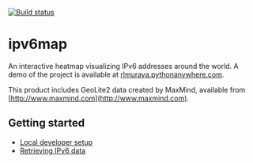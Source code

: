 [![Build status][master-build-image]][travis]

# ipv6map

An interactive heatmap visualizing IPv6 addresses around the world. A demo of
the project is available at [rlmuraya.pythonanywhere.com](http://rlmuraya.pythonanywhere.com).

This product includes GeoLite2 data created by MaxMind, available from
[http://www.maxmind.com](http://www.maxmind.com).

## Getting started

* [Local developer setup](docs/developers/setup.md)
* [Retrieving IPv6 data](docs/developers/data.md)

[travis]: https://travis-ci.org/rlmuraya/ipv6map
[master-build-image]: https://api.travis-ci.org/rlmuraya/ipv6map.png?branch=master
